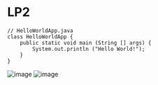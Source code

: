# LP2
```
// HelloWorldApp.java  
class HelloWorldApp { 
    public static void main (String [] args) {  
        System.out.println ("Hello World!");  
    }  
}  
```  
![image](https://user-images.githubusercontent.com/88299200/127883231-f85a42a4-93c6-427e-88ff-671285f7f4ae.png)
![image](https://user-images.githubusercontent.com/88299200/128756095-e097f70b-6ff8-4121-9ca2-62d67d4b1ec2.png)


